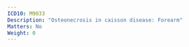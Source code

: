 ```yaml
---
ICD10: M9033
Description: "Osteonecrosis in caisson disease: Forearm"
Matters: No
Weight: 0
---
```

